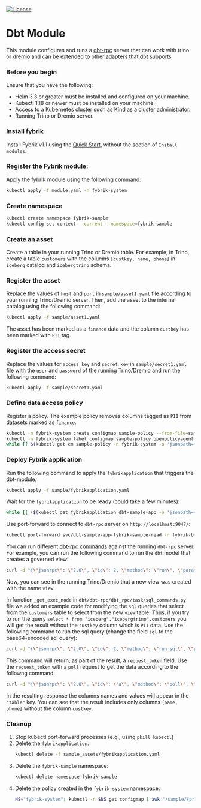 [![License](https://img.shields.io/badge/License-Apache%202.0-blue.svg)](https://opensource.org/licenses/Apache-2.0)

# Dbt Module

This module configures and runs a [dbt-rpc](https://docs.getdbt.com/reference/commands/rpc) server that can work with trino or dremio and can be extended to other [adapters](https://docs.getdbt.com/docs/supported-data-platforms) that [dbt](https://github.com/dbt-labs/dbt-core) supports


### Before you begin
Ensure that you have the following:

- Helm 3.3 or greater must be installed and configured on your machine.
- Kubectl 1.18 or newer must be installed on your machine.
- Access to a Kubernetes cluster such as Kind as a cluster administrator.
- Running Trino or Dremio server.

### Install fybrik
Install Fybrik v1.1 using the [Quick Start](https://fybrik.io/v1.1/get-started/quickstart/), without the section of `Install modules`.


### Register the Fybrik module:
Apply the fybrik module using the following command:
```bash
kubectl apply -f module.yaml -n fybrik-system
```


### Create namespace
```bash
kubectl create namespace fybrik-sample
kubectl config set-context --current --namespace=fybrik-sample
```

### Create an asset
Create a table in your running Trino or Dremio table. For example, in Trino, create a table `customers` with the columns `[custkey, name, phone]` in `iceberg` catalog and `icebergtrino` schema.

### Register the asset
Replace the values of `host` and `port` in `sample/asset1.yaml` file according to your running Trino/Dremio server. Then, add the asset to the internal catalog using the following command:

```bash
kubectl apply -f sample/asset1.yaml
```
The asset has been marked as a `finance` data and the column `custkey` has been marked with `PII` tag.

### Register the access secret
Replace the values for `access_key` and `secret_key` in `sample/secret1.yaml` file with the `user` and `password` of the running Trino/Dremio and run the following command:
```bash
kubectl apply -f sample/secret1.yaml
```

### Define data access policy
Register a policy. The example policy removes columns tagged as `PII` from datasets marked as `finance`.
```bash
kubectl -n fybrik-system create configmap sample-policy --from-file=sample/sample-policy.rego
kubectl -n fybrik-system label configmap sample-policy openpolicyagent.org/policy=rego
while [[ $(kubectl get cm sample-policy -n fybrik-system -o 'jsonpath={.metadata.annotations.openpolicyagent\.org/policy-status}') != '{"status":"ok"}' ]]; do echo "waiting for policy to be applied" && sleep 5; done
```

### Deploy Fybrik application
Run the following command to apply the `fybrikapplication` that triggers the dbt-module:

```bash
kubectl apply -f sample/fybrikapplication.yaml
```

Wait for the `fybrikapplication` to be ready (could take a few minutes):
```bash
while [[ ($(kubectl get fybrikapplication dbt-sample-app -o 'jsonpath={.status.ready}') != "true") || ($(kubectl get fybrikapplication dbt-sample-app -o 'jsonpath={.status.assetStates.fybrik-sample/dataset1.conditions[?(@.type == "Ready")].status}') != "True") ]]; do echo "waiting for FybrikApplication" && sleep 5; done
```

Use port-forward to connect to `dbt-rpc` server on `http://localhost:9047/`:
```bash
kubectl port-forward svc/dbt-sample-app-fybrik-sample-read -n fybrik-blueprints 8580:80 &
```

You can run different [dbt-rpc commands](https://docs.getdbt.com/reference/commands/rpc) against the running `dbt-rpc` server. For example, you can run the following command to run the `dbt` model that creates a governed view:
```bash
curl -d "{\"jsonrpc\": \"2.0\", \"id\": 2, \"method\": \"run\", \"params\": {\"threads\": 1}}" --header "Content-Type: application/json" http://localhost:8580/jsonrpc
``` 
Now, you can see in the running Trino/Dremio that a new view was created with the name `view`.

In function `_get_exec_node` in `dbt/dbt-rpc/dbt_rpc/task/sql_commands.py` file we added an example code for modifying the `sql` queries that select from the `customers` table to select from the new `view` table. Thus, if you try to run the query `select * from "iceberg"."icebergtrino".customers` you will get the result without the `custkey` column which is `PII` data. Use the following command to run the sql query (change the field `sql` to the base64-encoded sql query):

```bash
curl -d "{\"jsonrpc\": \"2.0\", \"id\": 2, \"method\": \"run_sql\", \"params\": {\"sql\": \"<sql query base64-encoded>\", \"timeout\": 600, \"name\": \"test_query\"}}" --header "Content-Type: application/json" http://localhost:8580/jsonrpc
```
This command will return, as part of the result, a `request_token` field. Use the `request_token` with a `poll` request to get the data according to the followng command:

```bash
curl -d "{\"jsonrpc\": \"2.0\", \"id\": \"a\", \"method\": \"poll\", \"params\": {\"request_token\": \"<request_token>\", \"logs\": true, \"logs_start\": 0}}" --header "Content-Type: application/json" http://localhost:8580/jsonrpc
```
In the resulting response the columns names and values will appear in the `"table"` key. You can see that the result includes only columns `[name, phone]` without the column `custkey`.


### Cleanup
1. Stop kubectl port-forward processes (e.g., using `pkill kubectl`)
1. Delete the `fybrikapplication`:
    ```bash
    kubectl delete -f sample_assets/fybrikapplication.yaml
    ```
1. Delete the `fybrik-sample` namespace:
    ```bash
    kubectl delete namespace fybrik-sample
    ```
1. Delete the policy created in the `fybrik-system` namespace:
    ```bash
    NS="fybrik-system"; kubectl -n $NS get configmap | awk '/sample/{print $1}' | xargs  kubectl delete -n $NS configmap
    ```
